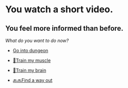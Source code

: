 # You watch a short video.

## You feel more informed than before.

*What do you want to do now?*

-  [Go into dungeon](../1/1.md)

-  [💪Train my muscle](0-1A.md)

-  [📖Train my brain](0-1B.md)

-  [🔙🔜Find a way out](../3/1.md)